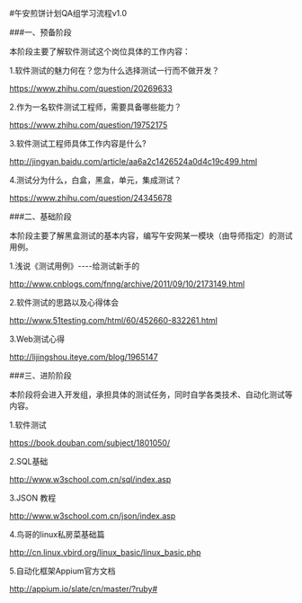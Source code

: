 #午安煎饼计划QA组学习流程v1.0
 
###一、预备阶段

本阶段主要了解软件测试这个岗位具体的工作内容：

1.软件测试的魅力何在？您为什么选择测试一行而不做开发？

https://www.zhihu.com/question/20269633

2.作为一名软件测试工程师，需要具备哪些能力？

https://www.zhihu.com/question/19752175
 
3.软件测试工程师具体工作内容是什么?

http://jingyan.baidu.com/article/aa6a2c1426524a0d4c19c499.html
 
4.测试分为什么，白盒，黑盒，单元，集成测试？

https://www.zhihu.com/question/24345678

###二、基础阶段

本阶段主要了解黑盒测试的基本内容，编写午安网某一模块（由导师指定）的测试用例。
 
1.浅说《测试用例》----给测试新手的

http://www.cnblogs.com/fnng/archive/2011/09/10/2173149.html
 
2.软件测试的思路以及心得体会

http://www.51testing.com/html/60/452660-832261.html
 
3.Web测试心得

http://lijingshou.iteye.com/blog/1965147
 
###三、进阶阶段
 
本阶段将会进入开发组，承担具体的测试任务，同时自学各类技术、自动化测试等内容。

1.软件测试

https://book.douban.com/subject/1801050/
 
2.SQL基础

http://www.w3school.com.cn/sql/index.asp

3.JSON 教程

http://www.w3school.com.cn/json/index.asp
 
4.鸟哥的linux私房菜基础篇

http://cn.linux.vbird.org/linux_basic/linux_basic.php

5.自动化框架Appium官方文档

http://appium.io/slate/cn/master/?ruby#
